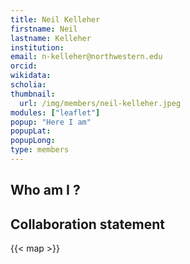 ```yaml
---
title: Neil Kelleher
firstname: Neil
lastname: Kelleher
institution: 
email: n-kelleher@northwestern.edu
orcid: 
wikidata: 
scholia: 
thumbnail:
  url: /img/members/neil-kelleher.jpeg
modules: ["leaflet"]
popup: "Here I am"
popupLat: 
popupLong: 
type: members
---
```


## Who am I ?

## Collaboration statement

{{< map >}}
